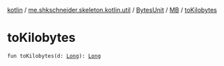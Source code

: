 [kotlin](../../../index.md) / [me.shkschneider.skeleton.kotlin.util](../../index.md) / [BytesUnit](../index.md) / [MB](index.md) / [toKilobytes](./to-kilobytes.md)

# toKilobytes

`fun toKilobytes(d: `[`Long`](https://kotlinlang.org/api/latest/jvm/stdlib/kotlin/-long/index.html)`): `[`Long`](https://kotlinlang.org/api/latest/jvm/stdlib/kotlin/-long/index.html)